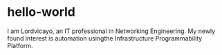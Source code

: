# hello-world

I am Lordvicayo, an IT professional in Networking Engineering.
My newly found interest is automation usingthe Infrastructure Programmability Platform.

